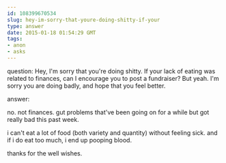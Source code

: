 ```yaml
---
id: 108399670534
slug: hey-im-sorry-that-youre-doing-shitty-if-your
type: answer
date: 2015-01-18 01:54:29 GMT
tags:
- anon
- asks
---
```

question: Hey, I'm sorry that you're doing shitty. If your lack of eating was related to finances, can I encourage you to post a fundraiser? But yeah. I'm sorry you are doing badly, and hope that you feel better.

answer: <p>no. not finances. gut problems that've been going on for a while but got really bad this past week.&nbsp;</p>
<p>i can't eat a lot of food (both variety and quantity) without feeling sick. and if i do eat too much, i end up pooping blood.&nbsp;</p>
<p>thanks for the well wishes.</p>